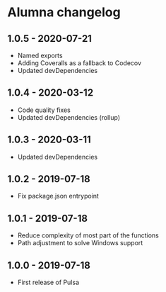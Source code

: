 # Alumna changelog

## 1.0.5 - 2020-07-21

* Named exports
* Adding Coveralls as a fallback to Codecov
* Updated devDependencies

## 1.0.4 - 2020-03-12

* Code quality fixes
* Updated devDependencies (rollup)

## 1.0.3 - 2020-03-11

* Updated devDependencies

## 1.0.2 - 2019-07-18

* Fix package.json entrypoint

## 1.0.1 - 2019-07-18

* Reduce complexity of most part of the functions
* Path adjustment to solve Windows support

## 1.0.0 - 2019-07-18

* First release of Pulsa